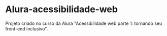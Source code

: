# Alura-acessibilidade-web
 Projeto criado no curso da Alura "Acessibilidade web parte 1: tornando seu front-end inclusivo".
